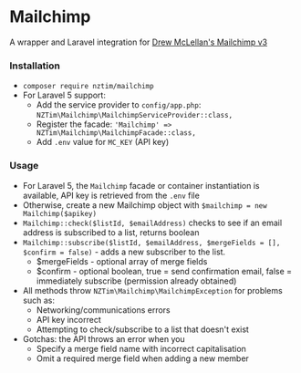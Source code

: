 # Mailchimp

A wrapper and Laravel integration for [Drew McLellan's Mailchimp v3](https://github.com/drewm/mailchimp-api/blob/api-v3/src/MailChimp.php)
 
### Installation

- `composer require nztim/mailchimp`
- For Laravel 5 support:
    - Add the service provider to `config/app.php`: `NZTim\Mailchimp\MailchimpServiceProvider::class,`
    - Register the facade: `'Mailchimp' => NZTim\Mailchimp\MailchimpFacade::class,`
    - Add `.env` value for `MC_KEY` (API key)
    
### Usage
- For Laravel 5, the `Mailchimp` facade or container instantiation is available, API key is retrieved from the `.env` file
- Otherwise, create a new Mailchimp object with `$mailchimp = new Mailchimp($apikey)` 
- `Mailchimp::check($listId, $emailAddress)` checks to see if an email address is subscribed to a list, returns boolean
- `Mailchimp::subscribe($listId, $emailAddress, $mergeFields = [], $confirm = false)` - adds a new subscriber to the list. 
    - $mergeFields - optional array of merge fields
    - $confirm - optional boolean, true = send confirmation email, false = immediately subscribe (permission already obtained) 
- All methods throw `NZTim\Mailchimp\MailchimpException` for problems such as:
    - Networking/communications errors
    - API key incorrect
    - Attempting to check/subscribe to a list that doesn't exist
- Gotchas: the API throws an error when you
    - Specify a merge field name with incorrect capitalisation
    - Omit a required merge field when adding a new member 
